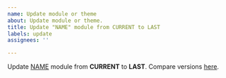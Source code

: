 ```yaml
---
name: Update module or theme
about: Update module or theme.
title: Update "NAME" module from CURRENT to LAST
labels: update
assignees: ''

---
```


Update [NAME](https://www.drupal.org/project/KEY) module from **CURRENT** to **LAST**. Compare versions [here](https://git.drupalcode.org/project/KEY/-/compare/8.x-CURRENT...8.x-LAST).
